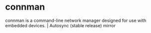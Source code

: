 # connman
connman is a command-line network manager designed for use with embedded devices. | Autosync (stable release) mirror
